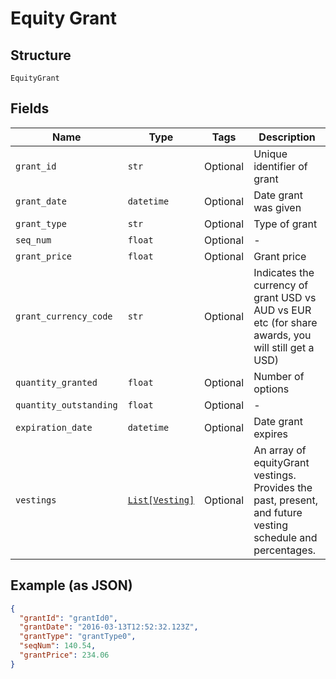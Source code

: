 
# Equity Grant

## Structure

`EquityGrant`

## Fields

| Name | Type | Tags | Description |
|  --- | --- | --- | --- |
| `grant_id` | `str` | Optional | Unique identifier of grant |
| `grant_date` | `datetime` | Optional | Date grant was given |
| `grant_type` | `str` | Optional | Type of grant |
| `seq_num` | `float` | Optional | - |
| `grant_price` | `float` | Optional | Grant price |
| `grant_currency_code` | `str` | Optional | Indicates the currency of grant USD vs AUD vs EUR etc (for share awards, you will still get a USD) |
| `quantity_granted` | `float` | Optional | Number of options |
| `quantity_outstanding` | `float` | Optional | - |
| `expiration_date` | `datetime` | Optional | Date grant expires |
| `vestings` | [`List[Vesting]`](../../doc/models/vesting.md) | Optional | An array of equityGrant vestings. Provides the past, present, and future vesting schedule and percentages. |

## Example (as JSON)

```json
{
  "grantId": "grantId0",
  "grantDate": "2016-03-13T12:52:32.123Z",
  "grantType": "grantType0",
  "seqNum": 140.54,
  "grantPrice": 234.06
}
```

